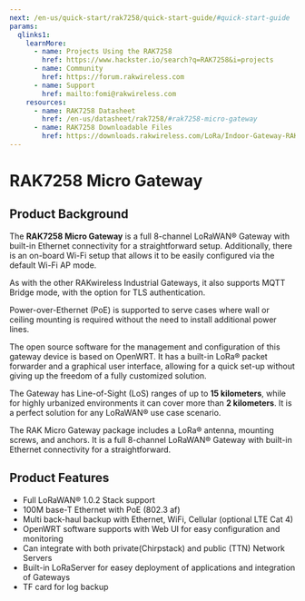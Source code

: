 ```yaml
---
next: /en-us/quick-start/rak7258/quick-start-guide/#quick-start-guide
params:
  qlinks1:
    learnMore:
      - name: Projects Using the RAK7258
        href: https://www.hackster.io/search?q=RAK7258&i=projects
      - name: Community
        href: https://forum.rakwireless.com
      - name: Support
        href: mailto:fomi@rakwireless.com
    resources:
      - name: RAK7258 Datasheet
        href: /en-us/datasheet/rak7258/#rak7258-micro-gateway
      - name: RAK7258 Downloadable Files 
        href: https://downloads.rakwireless.com/LoRa/Indoor-Gateway-RAK7258/
---
```


# RAK7258 Micro Gateway

<rk-img
  src="/assets/images/quick-start-guide/rak7258/1.main/rak7258_overview.jpg"
  width="85%"
  figure-number="1"
  caption="RAK7258 Micro Gateway"
/>

## Product Background

The **RAK7258 Micro Gateway** is a full 8-channel LoRaWAN® Gateway with built-in Ethernet connectivity for a straightforward setup. Additionally, there is an on-board Wi-Fi setup that allows it to be easily configured via the default Wi-Fi AP mode.

As with the other RAKwireless Industrial Gateways, it also supports MQTT Bridge mode, with the option for TLS authentication.

Power-over-Ethernet (PoE) is supported to serve cases where wall or ceiling mounting is required without the need to install additional power lines.

The open source software for the management and configuration of this gateway device is based on OpenWRT. It has a built-in LoRa® packet forwarder and a graphical user interface, allowing for a quick set-up without giving up the freedom of a fully customized solution.

The Gateway has Line-of-Sight (LoS) ranges of up to **15 kilometers**, while for highly urbanized environments it can cover more than **2 kilometers**. It is a perfect solution for any LoRaWAN® use case scenario.

The RAK Micro Gateway package includes a LoRa® antenna, mounting screws, and anchors. It is a full 8-channel LoRaWAN® Gateway with built-in Ethernet connectivity for a straightforward.

<rk-btn
  src="quick-start-guide/#quick-start-guide"
  label="Setup your RAK7258 Micro Gateway"
/>

<rk-quick-links :params="$page.frontmatter.params.qlinks1" /> 

## Product Features

* Full LoRaWAN® 1.0.2 Stack support
* 100M base-T Ethernet with PoE (802.3 af)
* Multi back-haul backup with Ethernet, WiFi, Cellular (optional LTE Cat 4)
* OpenWRT software supports with Web UI for easy configuration and monitoring
* Can integrate with both private(Chirpstack) and public (TTN) Network Servers
* Built-in LoRaServer for easey deployment of applications and integration of Gateways
* TF card for log backup

